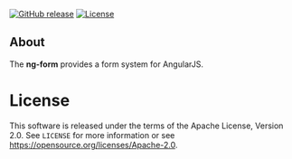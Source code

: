 [![GitHub release](https://img.shields.io/github/release/sismics/docker-ng-form.svg?style=flat-square)](https://github.com/sismics/docker-backupninja/releases/latest)
[![License](https://img.shields.io/badge/License-Apache%202.0-blue.svg)](https://opensource.org/licenses/Apache-2.0)

## About

The **ng-form** provides a form system for AngularJS.

# License

This software is released under the terms of the Apache License, Version 2.0. See `LICENSE` for more
information or see <https://opensource.org/licenses/Apache-2.0>.
